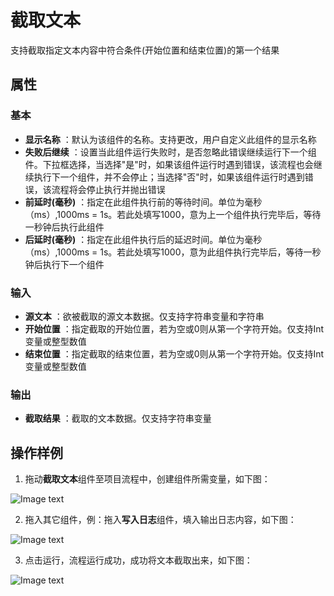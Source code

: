 # 截取文本

支持截取指定文本内容中符合条件(开始位置和结束位置)的第一个结果

## 属性

### 基本

- **显示名称** ：默认为该组件的名称。支持更改，用户自定义此组件的显示名称
- **失败后继续** ：设置当此组件运行失败时，是否忽略此错误继续运行下一个组件。下拉框选择，当选择"是"时，如果该组件运行时遇到错误，该流程也会继续执行下一个组件，并不会停止；当选择"否"时，如果该组件运行时遇到错误，该流程将会停止执行并抛出错误
- **前延时(毫秒)** ：指定在此组件执行前的等待时间。单位为毫秒（ms）,1000ms = 1s。若此处填写1000，意为上一个组件执行完毕后，等待一秒钟后执行此组件
- **后延时(毫秒)** ：指定在此组件执行后的延迟时间。单位为毫秒（ms）,1000ms = 1s。若此处填写1000，意为此组件执行完毕后，等待一秒钟后执行下一个组件


### 输入


- **源文本** ：欲被截取的源文本数据。仅支持字符串变量和字符串
- **开始位置** ：指定截取的开始位置，若为空或0则从第一个字符开始。仅支持Int变量或整型数值
- **结束位置** ：指定截取的结束位置，若为空或0则从第一个字符开始。仅支持Int变量或整型数值

### 输出

- **截取结果** ：截取的文本数据。仅支持字符串变量

## 操作样例

1. 拖动**截取文本**组件至项目流程中，创建组件所需变量，如下图：

![Image text](https://docimages.blob.core.chinacloudapi.cn/images/Activities/GetSubstringActivity2021010501.png)

2. 拖入其它组件，例：拖入**写入日志**组件，填入输出日志内容，如下图：

![Image text](https://docimages.blob.core.chinacloudapi.cn/images/Activities/GetSubstringActivity2021010502.png)

3. 点击运行，流程运行成功，成功将文本截取出来，如下图：

![Image text](https://docimages.blob.core.chinacloudapi.cn/images/Activities/GetSubstringActivity2021010503.png)